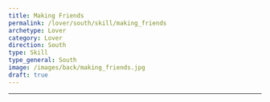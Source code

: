 ```yaml
---
title: Making Friends
permalink: /lover/south/skill/making_friends
archetype: Lover
category: Lover
direction: South
type: Skill
type_general: South
image: /images/back/making_friends.jpg
draft: true
---
```


---
